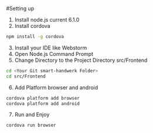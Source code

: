 #Setting up

1. Install node.js current 6.1.0
2. Install cordova
```bash
npm install -g cordova
```
3. Install your IDE like Webstorm
4. Open Node.js Command Prompt
5. Change Directory to the Project Directory src/Frontend
```bash
cd <Your Git smart-handwerk Folder>
cd src/Frontend
```
6. Add Platform browser and android
```bash
cordova platform add browser
cordova platform add android
```
7. Run and Enjoy
```bash
cordova run browser
```